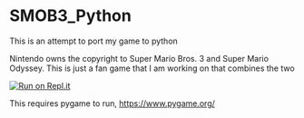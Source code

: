 # SMOB3_Python
This is an attempt to port my game to python

Nintendo owns the copyright to Super Mario Bros. 3 and Super Mario Odyssey. This is just a fan game that I am working on that combines the two

[![Run on Repl.it](https://repl.it/@juliarains/SMOB3Python#README.md)](https://repl.it/@juliarains/SMOB3Python#README.md)

This requires pygame to run, https://www.pygame.org/
